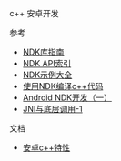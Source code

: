 c++ 安卓开发

参考

- [NDK库指南](https://developer.android.google.cn/ndk/guides/cpp-support)
- [NDK API索引](https://developer.android.google.cn/ndk/reference)
- [NDK示例大全](https://github.com/android/ndk-samples)
- [使用NDK编译c++代码](https://blog.csdn.net/log_zhan/article/details/85239407)
- [Android NDK开发（一）](https://www.jianshu.com/p/16f6a3e3fc45)
- [JNI与底层调用-1](https://blog.csdn.net/axi295309066/article/details/60758515)



文档

- [安卓c++特性](android_cpp_feature.md)

